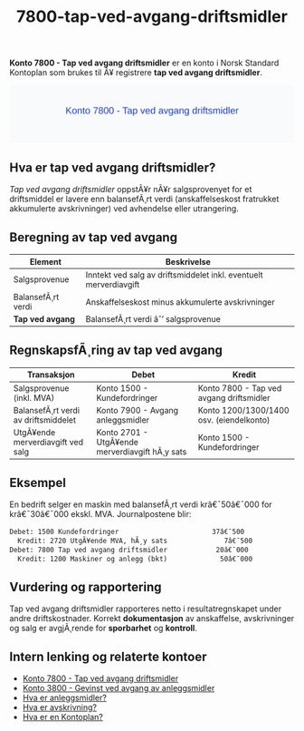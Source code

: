 ﻿---
title: "7800-tap-ved-avgang-driftsmidler"
meta_title: "7800-tap-ved-avgang-driftsmidler"
meta_description: "**Konto 7800 - Tap ved avgang driftsmidler** er en konto i Norsk Standard Kontoplan som brukes til Ã¥ registrere **tap ved avgang driftsmidler**."
slug: 7800-tap-ved-avgang-driftsmidler
type: blog
layout: pages/single
---

**Konto 7800 - Tap ved avgang driftsmidler** er en konto i Norsk Standard Kontoplan som brukes til Ã¥ registrere **tap ved avgang driftsmidler**.

![Illustrasjon av konto 7800 Tap ved avgang driftsmidler](7800-tap-ved-avgang-driftsmidler-image.svg)

## Hva er tap ved avgang driftsmidler?

*Tap ved avgang driftsmidler* oppstÃ¥r nÃ¥r salgsprovenyet for et driftsmiddel er lavere enn balansefÃ¸rt verdi (anskaffelseskost fratrukket akkumulerte avskrivninger) ved avhendelse eller utrangering.

## Beregning av tap ved avgang

| Element                    | Beskrivelse                                                        |
|----------------------------|--------------------------------------------------------------------|
| Salgsprovenue              | Inntekt ved salg av driftsmiddelet inkl. eventuelt merverdiavgift   |
| BalansefÃ¸rt verdi          | Anskaffelseskost minus akkumulerte avskrivninger                   |
| **Tap ved avgang**         | BalansefÃ¸rt verdi âˆ’ salgsprovenue                                  |

## RegnskapsfÃ¸ring av tap ved avgang

| Transaksjon                                          | Debet                                    | Kredit                                               |
|------------------------------------------------------|------------------------------------------|------------------------------------------------------|
| Salgsprovenue (inkl. MVA)                            | Konto 1500 - Kundefordringer             | Konto 7800 - Tap ved avgang driftsmidler             |
| BalansefÃ¸rt verdi av driftsmiddelet                  | Konto 7900 - Avgang anleggsmidler        | Konto 1200/1300/1400 osv. (eiendelkonto)              |
| UtgÃ¥ende merverdiavgift ved salg                     | Konto 2701 - UtgÃ¥ende merverdiavgift hÃ¸y sats | Konto 1500 - Kundefordringer                   |

## Eksempel

En bedrift selger en maskin med balansefÃ¸rt verdi krâ€¯50â€¯000 for krâ€¯30â€¯000 ekskl. MVA. Journalpostene blir:

```plaintext
Debet: 1500 Kundefordringer                       37â€¯500
  Kredit: 2720 UtgÃ¥ende MVA, hÃ¸y sats              7â€¯500
Debet: 7800 Tap ved avgang driftsmidler            20â€¯000
  Kredit: 1200 Maskiner og anlegg (bkt)             50â€¯000
```

## Vurdering og rapportering

Tap ved avgang driftsmidler rapporteres netto i resultatregnskapet under andre driftskostnader. Korrekt **dokumentasjon** av anskaffelse, avskrivninger og salg er avgjÃ¸rende for **sporbarhet** og **kontroll**.

## Intern lenking og relaterte kontoer

* [Konto 7800 - Tap ved avgang driftsmidler](/blogs/kontoplan/7800-tap-ved-avgang-driftsmidler "Konto 7800 - Tap ved avgang driftsmidler")
* [Konto 3800 - Gevinst ved avgang av anleggsmidler](/blogs/kontoplan/3800-gevinst-ved-avgang-av-anleggsmidler "Konto 3800 - Gevinst ved avgang av anleggsmidler")
* [Hva er anleggsmidler?](/blogs/regnskap/hva-er-anleggsmidler "Hva er Anleggsmidler? Komplett Guide til Anleggsmidler i Regnskap")
* [Hva er avskrivning?](/blogs/regnskap/hva-er-avskrivning "Hva er avskrivning? Guide til avskrivninger")
* [Hva er en Kontoplan?](/blogs/regnskap/hva-er-kontoplan "Hva er en Kontoplan? Komplett Guide til Kontoplaner i Norsk Regnskap")
